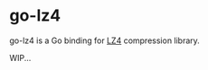 go-lz4
======

go-lz4 is a Go binding for [LZ4](https://github.com/lz4/lz4) compression library.

WIP...
